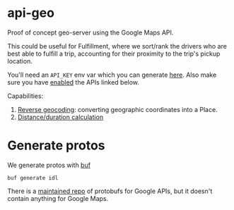 # api-geo

Proof of concept geo-server using the Google Maps API.

This could be useful for Fulfillment, where we sort/rank the drivers who are 
best able to fulfill a trip, accounting for their proximity to the trip's pickup
location.

You'll need an `API_KEY` env var which you can generate 
[here](https://console.cloud.google.com/google/maps-apis/credentials).
Also make sure you have [enabled](https://console.cloud.google.com/google/maps-apis/api-list) 
the APIs linked below.

Capabilities:
1. [Reverse geocoding](https://developers.google.com/maps/documentation/geocoding/overview): converting geographic coordinates into a Place.
2. [Distance/duration calculation](https://developers.google.com/maps/documentation/distance-matrix/distance-matrix)

# Generate protos
We generate protos with [buf](https://docs.buf.build/installation)
```
buf generate idl
```

There is a [maintained repo](https://github.com/googleapis/googleapis) of 
protobufs for Google APIs, but it doesn't contain anything for Google Maps.